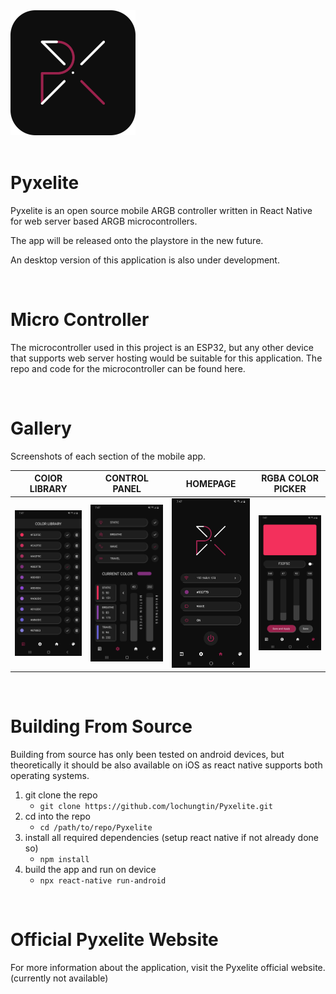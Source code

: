 <img src='./img/logo.png' />
<br />
<br />

# Pyxelite

Pyxelite is an open source mobile ARGB controller written in React Native for web server based ARGB microcontrollers.

The app will be released onto the playstore in the new future.

An desktop version of this application is also under development.

<br />

# Micro Controller

The microcontroller used in this project is an ESP32, but any other device that supports web server hosting would be suitable for this application. The repo and code for the microcontroller can be found here.

<br />

# Gallery

Screenshots of each section of the mobile app.

| COlOR LIBRARY | CONTROL PANEL | HOMEPAGE | RGBA COLOR PICKER |
|---|---|---|---|
|<img src='./img/Pyxelite_Library_Page.jpg' />|<img src='./img/Pyxelite_Settings_Page.jpg' />|<img src='./img/Pyxelite_Home_Page.jpg' />|<img src='./img/Pyxelite_Color_Page.jpg' />|

<br />

# Building From Source

Building from source has only been tested on android devices, but theoretically it should be also available on iOS as react native supports both operating systems.

1. git clone the repo
    - ```git clone https://github.com/lochungtin/Pyxelite.git```
2. cd into the repo
    - ```cd /path/to/repo/Pyxelite```
3. install all required dependencies (setup react native if not already done so)
    - ```npm install```
4. build the app and run on device
    - ```npx react-native run-android```

<br />

# Official Pyxelite Website

For more information about the application, visit the Pyxelite official website. (currently not available)